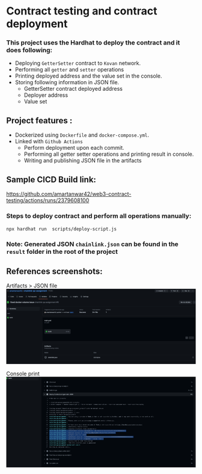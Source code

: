<!-- @format -->

# Contract testing and contract deployment

### This project uses the Hardhat to deploy the contract and it does following:

- Deploying `GetterSetter` contract to `Kovan` network.
- Performing all `getter` and `setter` operations
- Printing deployed address and the value set in the console.
- Storing following information in JSON file.
  - GetterSetter contract deployed address
  - Deployer address
  - Value set

## Project features :

- Dockerized using `Dockerfile` and `docker-compose.yml`.
- Linked with `Github Actions`
  - Perform deployment upon each commit.
  - Performing all getter setter operations and printing result in console.
  - Writing and publishing JSON file in the artifacts

## Sample CICD Build link:

https://github.com/amartanwar42/web3-contract-testing/actions/runs/2379608100

### Steps to deploy contract and perform all operations manually:

```shell
npx hardhat run  scripts/deploy-script.js
```

### Note: Generated JSON `chainlink.json` can be found in the `result` folder in the root of the project

## References screenshots:

Artifacts > JSON file
![Screenshot](screenshots/artifact.png)

Console print
![Screenshot](screenshots/print.png)
